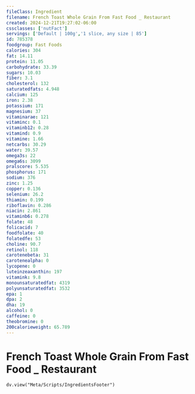 ```yaml
---
fileClass: Ingredient
filename: French Toast Whole Grain From Fast Food _ Restaurant
created: 2024-12-21T19:27:02-06:00
cssclasses: ['nutFact']
servings: ['Default | 100g','1 slice, any size | 85']
id: 785378
foodgroup: Fast Foods
calories: 304
fat: 14.11
protein: 11.05
carbohydrate: 33.39
sugars: 10.03
fiber: 3.1
cholesterol: 132
saturatedfats: 4.948
calcium: 125
iron: 2.38
potassium: 171
magnesium: 37
vitaminarae: 121
vitaminc: 0.1
vitaminb12: 0.28
vitamind: 0.9
vitamine: 1.66
netcarbs: 30.29
water: 39.57
omega3s: 22
omega6s: 3099
pralscore: 5.535
phosphorus: 171
sodium: 376
zinc: 1.25
copper: 0.136
selenium: 26.2
thiamin: 0.199
riboflavin: 0.286
niacin: 2.861
vitaminb6: 0.278
folate: 48
folicacid: 7
foodfolate: 40
folatedfe: 53
choline: 90.7
retinol: 118
carotenebeta: 31
carotenealpha: 0
lycopene: 0
luteinzeaxanthin: 197
vitamink: 9.8
monounsaturatedfat: 4319
polyunsaturatedfat: 3532
epa: 1
dpa: 2
dha: 19
alcohol: 0
caffeine: 0
theobromine: 0
200calorieweight: 65.789
---
```


# French Toast Whole Grain From Fast Food _ Restaurant

```dataviewjs
dv.view("Meta/Scripts/IngredientsFooter")
```